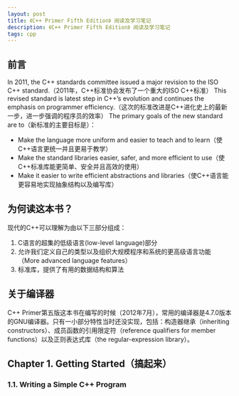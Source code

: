 ```yaml
---
layout: post
title: 《C++ Primer Fifth Edition》 阅读及学习笔记
description: 《C++ Primer Fifth Edition》 阅读及学习笔记
tags: cpp
---
```


## 前言

In 2011, the C++ standards committee issued a major revision to the ISO C++ standard.（2011年，C++标准协会发布了一个重大的ISO C++标准）
This revised standard is latest step in C++’s evolution and continues the emphasis on programmer efficiency.（这次的标准改进是C++进化史上的最新一步，进一步强调的程序员的效率）
The primary goals of the new standard are to（新标准的主要目标是）：

 * Make the language more uniform and easier to teach and to learn（使C++语言更统一并且更易于教学）  
 * Make the standard libraries easier, safer, and more efficient to use（使C++标准库能更简单、安全并且高效的使用）  
 * Make it easier to write efficient abstractions and libraries（使C++语言能更容易地实现抽象结构以及编写库）

## 为何读这本书？

现代的C++可以理解为由以下三部分组成：  

 1. C语言的超集的低级语言(low-level language)部分  
 2. 允许我们定义自己的类型以及组织大规模程序和系统的更高级语言功能（More advanced language features）  
 3. 标准库，提供了有用的数据结构和算法  

## 关于编译器
C++ Primer第五版这本书在编写的时候（2012年7月），常用的编译器是4.7.0版本的GNU编译器。只有一小部分特性当时还没实现，包括：构造器继承（inheriting constructors）、成员函数的引用限定符（reference qualifiers for member functions）以及正则表达式库（the regular-expression library）。

## Chapter 1. Getting Started（搞起来）

### 1.1. Writing a Simple C++ Program